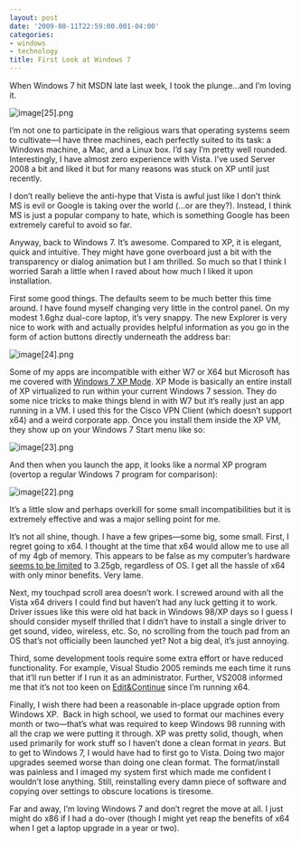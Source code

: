 ```yaml
---
layout: post
date: '2009-08-11T22:59:00.001-04:00'
categories:
- windows
- technology
title: First Look at Windows 7
---
```



When Windows 7 hit MSDN late last week, I took the plunge...and I’m loving it.

![image[25].png](/assets/2009/image[25].png) 

I’m not one to participate in the religious wars that operating systems seem to cultivate—I have three machines, each perfectly suited to its task: a Windows machine, a Mac, and a Linux box. I’d say I’m pretty well rounded. Interestingly, I have almost zero experience with Vista. I’ve used Server 2008 a bit and liked it but for many reasons was stuck on XP until just recently.

I don’t really believe the anti-hype that Vista is awful just like I don’t think MS is evil or Google is taking over the world (...or are they?). Instead, I think MS is just a popular company to hate, which is something Google has been extremely careful to avoid so far.

Anyway, back to Windows 7. It’s awesome. Compared to XP, it is elegant, quick and intuitive. They might have gone overboard just a bit with the transparency or dialog animation but I am thrilled. So much so that I think I worried Sarah a little when I raved about how much I liked it upon installation.

First some good things. The defaults seem to be much better this time around. I have found myself changing very little in the control panel. On my modest 1.6ghz dual-core laptop, it’s very snappy. The new Explorer is very nice to work with and actually provides helpful information as you go in the form of action buttons directly underneath the address bar:

![image[24].png](/assets/2009/image[24].png) 

Some of my apps are incompatible with either W7 or X64 but Microsoft has me covered with [Windows 7 XP Mode](http://www.microsoft.com/windows/virtual-pc/get-started.aspx). XP Mode is basically an entire install of XP virtualized to run within your current Windows 7 session. They do some nice tricks to make things blend in with W7 but it’s really just an app running in a VM. I used this for the Cisco VPN Client (which doesn’t support x64) and a weird corporate app. Once you install them inside the XP VM, they show up on your Windows 7 Start menu like so:

![image[23].png](/assets/2009/image[23].png) 

And then when you launch the app, it looks like a normal XP program (overtop a regular Windows 7 program for comparison):

![image[22].png](/assets/2009/image[22].png)&#160;

It’s a little slow and perhaps overkill for some small incompatibilities but it is extremely effective and was a major selling point for me.

It’s not all shine, though. I have a few gripes—some big, some small. First, I regret going to x64. I thought at the time that x64 would allow me to use all of my 4gb of memory. This appears to be false as my computer’s hardware [seems to be limited](http://superuser.com/questions/20299/why-cant-windows-7-x64-use-all-installed-memory) to 3.25gb, regardless of OS. I get all the hassle of x64 with only minor benefits. Very lame. 

Next, my touchpad scroll area doesn’t work. I screwed around with all the Vista x64 drivers I could find but haven’t had any luck getting it to work. Driver issues like this were old hat back in Windows 98/XP days so I guess I should consider myself thrilled that I didn’t have to install a single driver to get sound, video, wireless, etc. So, no scrolling from the touch pad from an OS that’s not officially been launched yet? Not a big deal, it’s just annoying. 

Third, some development tools require some extra effort or have reduced functionality. For example, Visual Studio 2005 reminds me each time it runs that it’ll run better if I run it as an administrator. Further, VS2008 informed me that it’s not too keen on [Edit&Continue](http://social.msdn.microsoft.com/Forums/en-US/vside2008/thread/fa7b70cc-af72-4449-b44c-5ae1eb0a64bd) since I’m running x64. 

Finally, I wish there had been a reasonable in-place upgrade option from Windows XP.&#160; Back in high school, we used to format our machines every month or two—that’s what was required to keep Windows 98 running with all the crap we were putting it through. XP was pretty solid, though, when used primarily for work stuff so I haven’t done a clean format in *years*. But to get to Windows 7, I would have had to first go to Vista. Doing two major upgrades seemed worse than doing one clean format. The format/install was painless and I imaged my system first which made me confident I wouldn’t lose anything. Still, reinstalling every damn piece of software and copying over settings to obscure locations is tiresome.

Far and away, I’m loving Windows 7 and don’t regret the move at all. I just might do x86 if I had a do-over (though I might yet reap the benefits of x64 when I get a laptop upgrade in a year or two).